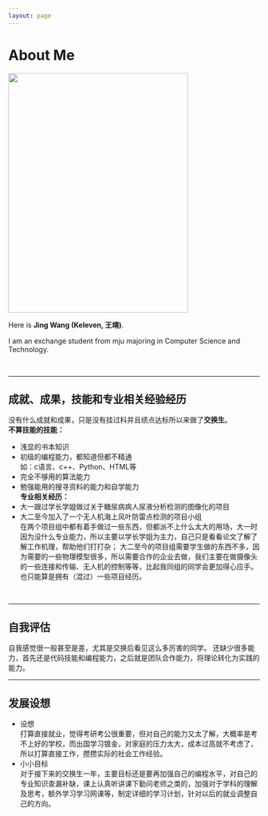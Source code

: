 ```yaml
---
layout: page
---
```


# About Me

<img src="https://Keleven-7.github.io/Keleven.jpg" class="floatpic" width="360" height="480">

Here is **Jing Wang (Keleven, 王靖)**.

I am an exchange student from mju majoring in Computer Science and Technology.

<br>

---

## 成就、成果，技能和专业相关经验经历

没有什么成就和成果，只是没有挂过科并且绩点达标所以来做了**交换生**。<br>
**不算技能的技能：**
- 浅显的书本知识
- 初级的编程能力，都知道但都不精通<br>
如：c语言、c++、Python、HTML等<br>
- 完全不够用的算法能力
- 勉强能用的搜寻资料的能力和自学能力<br>
**专业相关经历：**
- 大一跟过学长学姐做过关于糖尿病病人尿液分析检测的图像化的项目
- 大二至今加入了一个无人机海上风叶防雷点检测的项目小组<br>
在两个项目组中都有着手做过一些东西，但都派不上什么太大的用场，大一时因为没什么专业能力，所以主要以学长学姐为主力，自己只是看看论文了解了解工作机理，帮助他们打打杂；
大二至今的项目组需要学生做的东西不多，因为需要的一些物理模型很多，所以需要合作的企业去做，我们主要在做摄像头的一些连接和传输、无人机的控制等等，比起我同组的同学会更加得心应手。
也只能算是拥有（混过）一些项目经历。
<br>

---

## 自我评估
自我感觉很一般甚至是差，尤其是交换后看见这么多厉害的同学。
还缺少很多能力，首先还是代码技能和编程能力，之后就是团队合作能力，将理论转化为实践的能力。
<br>

---

## 发展设想
- 设想 <br>
打算直接就业，觉得考研考公很重要，但对自己的能力又太了解，大概率是考不上好的学校，而出国学习镀金，对家庭的压力太大，成本过高就不考虑了，所以打算直接工作，攒攒实际的社会工作经验。
- 小小目标 <br>
对于接下来的交换生一年，主要目标还是要再加强自己的编程水平，对自己的专业知识查漏补缺，课上认真听讲课下勤问老师之类的，加强对于学科的理解及思考，额外学习学习网课等，制定详细的学习计划，针对以后的就业调整自己的方向。